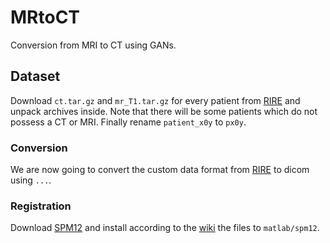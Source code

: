 # MRtoCT

Conversion from MRI to CT using GANs.

## Dataset

Download `ct.tar.gz` and `mr_T1.tar.gz` for every patient from
[RIRE][RIREdownload] and unpack archives inside. Note that there will be some
patients which do not possess a CT or MRI. Finally rename `patient_x0y` to
`px0y`.

### Conversion

We are now going to convert the custom data format from [RIRE][RIRE] to dicom
using `...`.

### Registration

Download [SPM12][SPM12] and install according to the [wiki][SPM12install] the
files to `matlab/spm12`.

[RIRE]: http://www.insight-journal.org/rire
[RIREdownload]: http://www.insight-journal.org/rire/download.php

[SPM12]: http://www.fil.ion.ucl.ac.uk/spm/software/spm12/
[SPM12install]: https://en.wikibooks.org/wiki/SPM/Installation_on_64bit_Mac_OS_(Intel)
